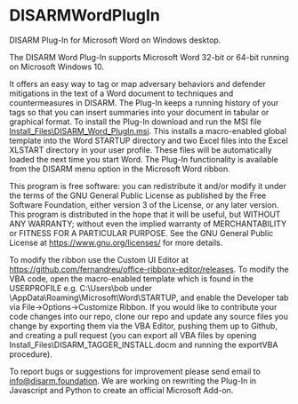 # DISARMWordPlugIn
 DISARM Plug-In for Microsoft Word on Windows desktop.

The DISARM Word Plug-In supports Microsoft Word 32-bit or 64-bit running on Microsoft Windows 10.

It offers an easy way to tag or map adversary behaviors and defender mitigations in the text of a Word document to techniques and countermeasures in DISARM.
The Plug-In keeps a running history of your tags so that you can insert summaries into your document in tabular or graphical format.
To install the Plug-In download and run the MSI file [Install_Files\DISARM_Word_PlugIn.msi](https://github.com/DISARMFoundation/DISARMWordPlugIn/blob/main/Install_Files/DISARM_Word_PlugIn.msi). This installs a macro-enabled global template into the Word STARTUP 
directory and two Excel files into the Excel XLSTART directory in your user profile. These files will be automatically loaded the next time you start Word.
The Plug-In functionality is available from the DISARM menu option in the Microsoft Word ribbon.  

This program is free software: you can redistribute it and/or modify it under the terms of the GNU General Public License as published by the Free Software Foundation, either version 3 of the License, or any later version.
This program is distributed in the hope that it will be useful, but WITHOUT ANY WARRANTY; without even the implied warranty of MERCHANTABILITY or FITNESS FOR A PARTICULAR PURPOSE.  See the   GNU General Public License at https://www.gnu.org/licenses/ for more details.

To modify the ribbon use the Custom UI Editor at https://github.com/fernandreu/office-ribbonx-editor/releases. To modify the VBA code, open the macro-enabled template which is found in the USERPROFILE e.g. C:\Users\bob under \AppData\Roaming\Microsoft\Word\STARTUP, and enable the Developer tab via File->Options->Customize Ribbon. If you would like to contribute your code changes into our repo, clone our repo and update any source files you change by exporting them via the VBA Editor, pushing them up to Github, and creating a pull request (you can export all VBA files by opening Install_Files\DISARM_TAGGER_INSTALL.docm and running the exportVBA procedure). 

To report bugs or suggestions for improvement please send email to info@disarm.foundation. We are working on rewriting the Plug-In in Javascript and Python to create an official Microsoft Add-on. 
